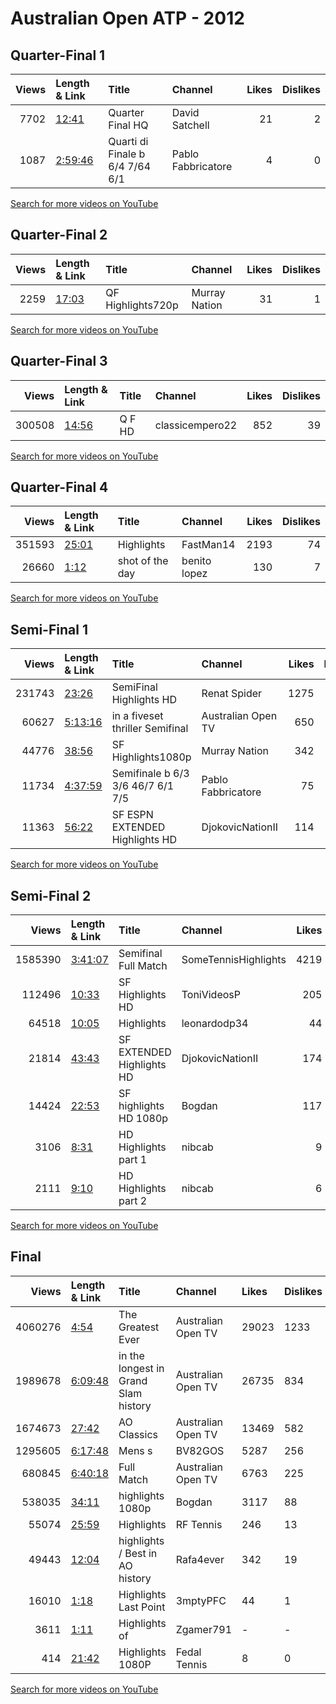 
# Australian Open ATP - 2012

## Quarter-Final 1
|   Views | Length & Link                                          | Title                                  | Channel            |   Likes |   Dislikes |
|--------:|:-------------------------------------------------------|:---------------------------------------|:-------------------|--------:|-----------:|
|    7702 | [12:41](https://www.youtube.com/watch?v=mAbfn1j6GwM)   | Quarter Final HQ                       | David Satchell     |      21 |          2 |
|    1087 | [2:59:46](https://www.youtube.com/watch?v=KeQoSuMtfl0) | Quarti di Finale    b   6/4  7/64  6/1 | Pablo Fabbricatore |       4 |          0 |

[Search for more videos on YouTube](https://www.youtube.com/results?search_query=%22australian+open%22+%22Djokovic%22+%22Ferrer%22+%222012%22+%22highlights%22)     

## Quarter-Final 2
|   Views | Length & Link                                        | Title             | Channel       |   Likes |   Dislikes |
|--------:|:-----------------------------------------------------|:------------------|:--------------|--------:|-----------:|
|    2259 | [17:03](https://www.youtube.com/watch?v=Kn6nQlJTAvI) | QF Highlights720p | Murray Nation |      31 |          1 |

[Search for more videos on YouTube](https://www.youtube.com/results?search_query=%22australian+open%22+%22Murray%22+%22Nishikori%22+%222012%22+%22highlights%22)     

## Quarter-Final 3
|   Views | Length & Link                                        | Title      | Channel         |   Likes |   Dislikes |
|--------:|:-----------------------------------------------------|:-----------|:----------------|--------:|-----------:|
|  300508 | [14:56](https://www.youtube.com/watch?v=EhCqLsF8l0U) | Q F     HD | classicempero22 |     852 |         39 |

[Search for more videos on YouTube](https://www.youtube.com/results?search_query=%22australian+open%22+%22Federer%22+%22Potro%22+%222012%22+%22highlights%22)     

## Quarter-Final 4
|   Views | Length & Link                                        | Title           | Channel      |   Likes |   Dislikes |
|--------:|:-----------------------------------------------------|:----------------|:-------------|--------:|-----------:|
|  351593 | [25:01](https://www.youtube.com/watch?v=QZSm4QoHZwY) | Highlights      | FastMan14    |    2193 |         74 |
|   26660 | [1:12](https://www.youtube.com/watch?v=L80VJ5JqEYI)  | shot of the day | benito lopez |     130 |          7 |

[Search for more videos on YouTube](https://www.youtube.com/results?search_query=%22australian+open%22+%22Nadal%22+%22Berdych%22+%222012%22+%22highlights%22)     

## Semi-Final 1
|   Views | Length & Link                                          | Title                                      | Channel            |   Likes |   Dislikes |
|--------:|:-------------------------------------------------------|:-------------------------------------------|:-------------------|--------:|-----------:|
|  231743 | [23:26](https://www.youtube.com/watch?v=lGDe20nlwME)   | SemiFinal  Highlights HD                   | Renat Spider       |    1275 |         53 |
|   60627 | [5:13:16](https://www.youtube.com/watch?v=X25sxejucs0) | in a fiveset thriller    Semifinal         | Australian Open TV |     650 |         23 |
|   44776 | [38:56](https://www.youtube.com/watch?v=goEc8SxAuoQ)   | SF Highlights1080p                         | Murray Nation      |     342 |         10 |
|   11734 | [4:37:59](https://www.youtube.com/watch?v=3gvCEqz92Qw) | Semifinale    b   6/3  3/6  46/7  6/1  7/5 | Pablo Fabbricatore |      75 |          1 |
|   11363 | [56:22](https://www.youtube.com/watch?v=4_3OhyjFx1o)   | SF ESPN EXTENDED Highlights HD             | DjokovicNationII   |     114 |          3 |

[Search for more videos on YouTube](https://www.youtube.com/results?search_query=%22australian+open%22+%22Djokovic%22+%22Murray%22+%222012%22+%22highlights%22)     

## Semi-Final 2
|   Views | Length & Link                                          | Title                     | Channel              |   Likes |   Dislikes |
|--------:|:-------------------------------------------------------|:--------------------------|:---------------------|--------:|-----------:|
| 1585390 | [3:41:07](https://www.youtube.com/watch?v=2owjhcrUBI0) | Semifinal  Full Match     | SomeTennisHighlights |    4219 |        446 |
|  112496 | [10:33](https://www.youtube.com/watch?v=FblE5Jy7qgA)   | SF  Highlights   HD       | ToniVideosP          |     205 |         11 |
|   64518 | [10:05](https://www.youtube.com/watch?v=nfbgYxXJKjc)   | Highlights                | leonardodp34         |      44 |          2 |
|   21814 | [43:43](https://www.youtube.com/watch?v=bpGVkchOoMo)   | SF EXTENDED Highlights HD | DjokovicNationII     |     174 |         11 |
|   14424 | [22:53](https://www.youtube.com/watch?v=Qos314xBMKE)   | SF    highlights HD 1080p | Bogdan               |     117 |          4 |
|    3106 | [8:31](https://www.youtube.com/watch?v=EF373auqbIE)    | HD     Highlights part 1  | nibcab               |       9 |          0 |
|    2111 | [9:10](https://www.youtube.com/watch?v=baUfm7pFJfk)    | HD     Highlights part 2  | nibcab               |       6 |          0 |

[Search for more videos on YouTube](https://www.youtube.com/results?search_query=%22australian+open%22+%22Nadal%22+%22Federer%22+%222012%22+%22highlights%22)     

## Final
|   Views | Length & Link                                          | Title                                 | Channel            | Likes   | Dislikes   |
|--------:|:-------------------------------------------------------|:--------------------------------------|:-------------------|:--------|:-----------|
| 4060276 | [4:54](https://www.youtube.com/watch?v=-kaaXz4IgrA)    | The Greatest  Ever                    | Australian Open TV | 29023   | 1233       |
| 1989678 | [6:09:48](https://www.youtube.com/watch?v=s43wZcHOikc) | in the longest  in Grand Slam history | Australian Open TV | 26735   | 834        |
| 1674673 | [27:42](https://www.youtube.com/watch?v=IwBCCvWRoFQ)   | AO Classics                           | Australian Open TV | 13469   | 582        |
| 1295605 | [6:17:48](https://www.youtube.com/watch?v=XDWNrvXL9Gs) | Mens s                                | BV82GOS            | 5287    | 256        |
|  680845 | [6:40:18](https://www.youtube.com/watch?v=xNbXf4-BSSA) | Full Match                            | Australian Open TV | 6763    | 225        |
|  538035 | [34:11](https://www.youtube.com/watch?v=OZqWT3b10MA)   | highlights 1080p                      | Bogdan             | 3117    | 88         |
|   55074 | [25:59](https://www.youtube.com/watch?v=TF5E1A0Vm4o)   | Highlights                            | RF Tennis          | 246     | 13         |
|   49443 | [12:04](https://www.youtube.com/watch?v=g_P5kEdaFf0)   | highlights / Best  in AO history      | Rafa4ever          | 342     | 19         |
|   16010 | [1:18](https://www.youtube.com/watch?v=kVK_RPjL_i4)    | Highlights Last Point                 | 3mptyPFC           | 44      | 1          |
|    3611 | [1:11](https://www.youtube.com/watch?v=4VUUFj9gCCM)    | Highlights of                         | Zgamer791          | -       | -          |
|     414 | [21:42](https://www.youtube.com/watch?v=QxBQjSgf6Zg)   | Highlights 1080P                      | Fedal Tennis       | 8       | 0          |

[Search for more videos on YouTube](https://www.youtube.com/results?search_query=%22australian+open%22+%22Djokovic%22+%22Nadal%22+%222012%22+%22highlights%22)     
